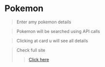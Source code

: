 # Pokemon

> Enter amy pokemon details

> Pokemon will be searched using API calls

> Clicking at card u will see all details


> Check full site
>> [Click here](https://aadityamittal.github.io/Pokedox/)
